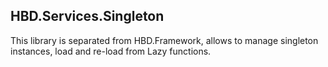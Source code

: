## HBD.Services.Singleton

This library is separated from HBD.Framework, allows to manage singleton instances, load and re-load from Lazy functions.